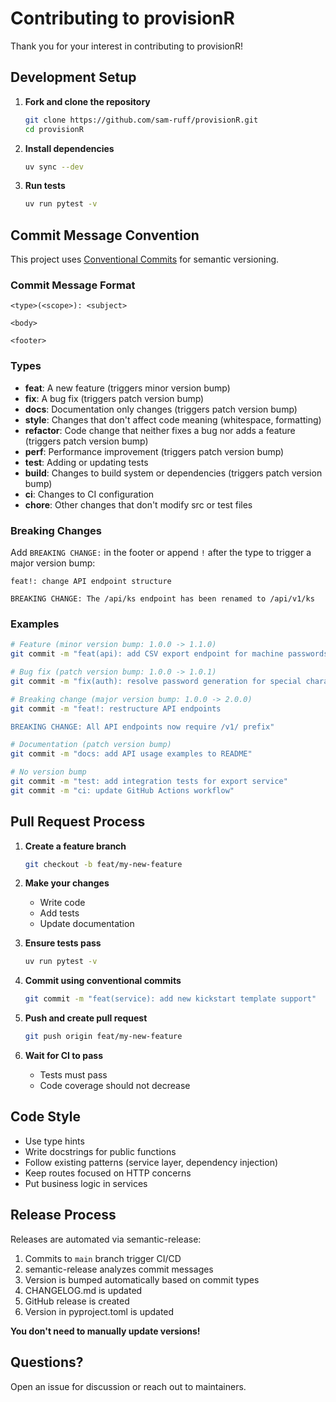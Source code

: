 # Contributing to provisionR

Thank you for your interest in contributing to provisionR!

## Development Setup

1. **Fork and clone the repository**
   ```bash
   git clone https://github.com/sam-ruff/provisionR.git
   cd provisionR
   ```

2. **Install dependencies**
   ```bash
   uv sync --dev
   ```

3. **Run tests**
   ```bash
   uv run pytest -v
   ```

## Commit Message Convention

This project uses [Conventional Commits](https://www.conventionalcommits.org/) for semantic versioning.

### Commit Message Format

```
<type>(<scope>): <subject>

<body>

<footer>
```

### Types

- **feat**: A new feature (triggers minor version bump)
- **fix**: A bug fix (triggers patch version bump)
- **docs**: Documentation only changes (triggers patch version bump)
- **style**: Changes that don't affect code meaning (whitespace, formatting)
- **refactor**: Code change that neither fixes a bug nor adds a feature (triggers patch version bump)
- **perf**: Performance improvement (triggers patch version bump)
- **test**: Adding or updating tests
- **build**: Changes to build system or dependencies (triggers patch version bump)
- **ci**: Changes to CI configuration
- **chore**: Other changes that don't modify src or test files

### Breaking Changes

Add `BREAKING CHANGE:` in the footer or append `!` after the type to trigger a major version bump:

```
feat!: change API endpoint structure

BREAKING CHANGE: The /api/ks endpoint has been renamed to /api/v1/ks
```

### Examples

```bash
# Feature (minor version bump: 1.0.0 -> 1.1.0)
git commit -m "feat(api): add CSV export endpoint for machine passwords"

# Bug fix (patch version bump: 1.0.0 -> 1.0.1)
git commit -m "fix(auth): resolve password generation for special characters"

# Breaking change (major version bump: 1.0.0 -> 2.0.0)
git commit -m "feat!: restructure API endpoints

BREAKING CHANGE: All API endpoints now require /v1/ prefix"

# Documentation (patch version bump)
git commit -m "docs: add API usage examples to README"

# No version bump
git commit -m "test: add integration tests for export service"
git commit -m "ci: update GitHub Actions workflow"
```

## Pull Request Process

1. **Create a feature branch**
   ```bash
   git checkout -b feat/my-new-feature
   ```

2. **Make your changes**
   - Write code
   - Add tests
   - Update documentation

3. **Ensure tests pass**
   ```bash
   uv run pytest -v
   ```

4. **Commit using conventional commits**
   ```bash
   git commit -m "feat(service): add new kickstart template support"
   ```

5. **Push and create pull request**
   ```bash
   git push origin feat/my-new-feature
   ```

6. **Wait for CI to pass**
   - Tests must pass
   - Code coverage should not decrease

## Code Style

- Use type hints
- Write docstrings for public functions
- Follow existing patterns (service layer, dependency injection)
- Keep routes focused on HTTP concerns
- Put business logic in services

## Release Process

Releases are automated via semantic-release:

1. Commits to `main` branch trigger CI/CD
2. semantic-release analyzes commit messages
3. Version is bumped automatically based on commit types
4. CHANGELOG.md is updated
5. GitHub release is created
6. Version in pyproject.toml is updated

**You don't need to manually update versions!**

## Questions?

Open an issue for discussion or reach out to maintainers.
